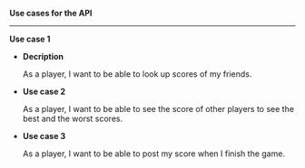 **Use cases for the API**

----
**Use case 1**

* **Decription**

  As a player, I want to be able to look up scores of my friends.
  
* **Use case 2**

  As a player, I want to be able to see the score of other players to see the best and the worst scores.
  
* **Use case 3**

  As a player, I want to be able to post my score when I finish the game.